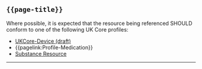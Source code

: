 ## <code>{{page-title}}</code>

Where possible, it is expected that the resource being referenced SHOULD conform to one of the following UK Core profiles:

- [UKCore-Device (draft)]("https://simplifier.net/guide/UKCoreImplementationGuideAssetsinDevelopment/Home/ProfilesandExtensions/UKCore-Device)
- {{pagelink:Profile-Medication}}
- [Substance Resource](https://www.hl7.org/fhir/r4/substance.html)

---
